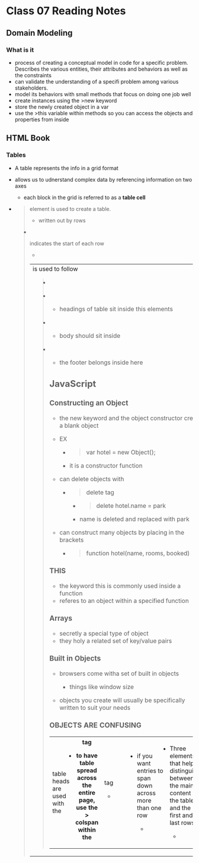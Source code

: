 # Class 07 Reading Notes

## Domain Modeling

### What is it

- process of creating a conceptual model in code for a specific problem. Describes the various entities, their attributes and behaviors as well as the constraints
- can validate the understanding of a specifi problem among various stakeholders. 
- model its behaviors with small methods that focus on doing one job well
- create instances using the >new keyword
- store the newly created object in a var
- use the >this variable within methods so you can access the objects and properties from inside

## HTML Book

### Tables

- A table represents the info in a grid format
- allows us to udnerstand complex data by referencing information on two axes
  - each block in the grid is referred to as a **table cell**
- > <table> element is used to create a table. 
  - written out by rows
- > <tr> indicates the start of each row
  - > <td> is used to follow 

- > <table>
- > <tr>
- >   <td>

- table heads are used with the <th> tag

- to have table spread across the entire page, use the > colspan within the <td> tag
  - > <td colspan> 

- if you want entries to span down across more than one row
  - > <td rowspan> 

- Three elements that help distinguish between the main content of the table and the first and last rows
  - ><thead> 
    - headings of table sit inside this elements
  - ><tbody>
    - body should sit inside
  - ><tfoot>
    - the footer belongs inside here

## JavaScript

### Constructing an Object

- the new keyword and the object constructor create a blank object
- EX
  - > var hotel = new Object();
  - it is a constructor function

- can delete objects with
  - > delete tag
    - > delete hotel.name = park
    - name is deleted and replaced with park

- can construct many objects by placing in the brackets
  - > function hotel(name, rooms, booked)

### THIS

- the keyword this is commonly used inside a function
- referes to an object within a specified function

### Arrays

- secretly a special type of object
- they holy a related set of key/value pairs

### Built in Objects

- browsers come witha  set of built in objects
  - things like window size

- objects you create will usually be specifically written to suit your needs


### OBJECTS ARE CONFUSING